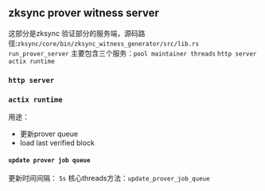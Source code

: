 ## zksync prover witness server
这部分是zksync 验证部分的服务端，源码路径:`zksync/core/bin/zksync_witness_generator/src/lib.rs` `run_prover_server`
主要包含三个服务：`pool maintainer threads` `http server` `actix runtime`

### `http server`











### `actix runtime`
用途：
- 更新prover queue 
- load last verified block 

#### `update prover job queue`
更新时间间隔： `5s`
核心threads方法：`update_prover_job_queue`
















